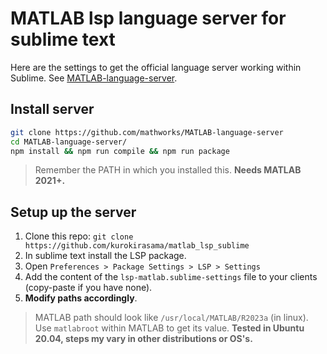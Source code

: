 # MATLAB lsp language server for sublime text
Here are the settings to get the official language server working within Sublime. See [MATLAB-language-server](https://github.com/mathworks/MATLAB-language-server).

## Install server
```bash
git clone https://github.com/mathworks/MATLAB-language-server
cd MATLAB-language-server/
npm install && npm run compile && npm run package
```

>Remember the PATH in which you installed this.
>**Needs MATLAB 2021+.**

## Setup up the server
1. Clone this repo: `git clone https://github.com/kurokirasama/matlab_lsp_sublime`
1. In sublime text install the LSP package.
2. Open `Preferences > Package Settings > LSP > Settings`
3. Add the content of the `lsp-matlab.sublime-settings` file to your clients (copy-paste if you have none).
4. **Modify paths accordingly**.

> MATLAB path should look like `/usr/local/MATLAB/R2023a` (in linux). Use `matlabroot` within MATLAB to get its value.
> **Tested in Ubuntu 20.04, steps my vary in other distributions or OS's.**
